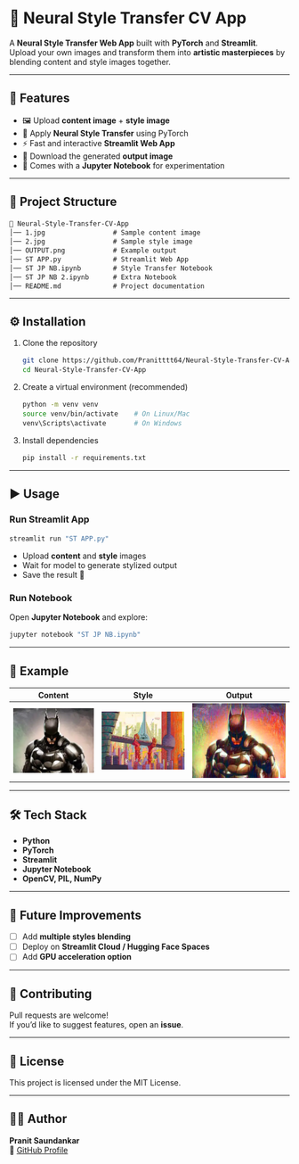 # 🎨 Neural Style Transfer CV App

A **Neural Style Transfer Web App** built with **PyTorch** and **Streamlit**.  
Upload your own images and transform them into **artistic masterpieces** by blending content and style images together.

---

## 🚀 Features
- 🖼 Upload **content image** + **style image**
- 🎨 Apply **Neural Style Transfer** using PyTorch
- ⚡ Fast and interactive **Streamlit Web App**
- 💾 Download the generated **output image**
- 📓 Comes with a **Jupyter Notebook** for experimentation

---

## 📂 Project Structure
```
📁 Neural-Style-Transfer-CV-App
│── 1.jpg                 # Sample content image
│── 2.jpg                 # Sample style image
│── OUTPUT.png            # Example output
│── ST APP.py             # Streamlit Web App
│── ST JP NB.ipynb        # Style Transfer Notebook
│── ST JP NB 2.ipynb      # Extra Notebook
│── README.md             # Project documentation
```

---

## ⚙️ Installation

1. Clone the repository
   ```bash
   git clone https://github.com/Pranitttt64/Neural-Style-Transfer-CV-App.git
   cd Neural-Style-Transfer-CV-App
   ```

2. Create a virtual environment (recommended)
   ```bash
   python -m venv venv
   source venv/bin/activate    # On Linux/Mac
   venv\Scripts\activate       # On Windows
   ```

3. Install dependencies
   ```bash
   pip install -r requirements.txt
   ```

---

## ▶️ Usage

### Run Streamlit App
```bash
streamlit run "ST APP.py"
```

- Upload **content** and **style** images
- Wait for model to generate stylized output
- Save the result 🎉

### Run Notebook
Open **Jupyter Notebook** and explore:
```bash
jupyter notebook "ST JP NB.ipynb"
```

---

## 📸 Example

| Content | Style | Output |
|---------|-------|--------|
| ![Content](2.jpg) | ![Style](1.jpg) | ![Output](OUTPUT.png) |

---

## 🛠 Tech Stack
- **Python**
- **PyTorch**
- **Streamlit**
- **Jupyter Notebook**
- **OpenCV, PIL, NumPy**

---

## 🌟 Future Improvements
- [ ] Add **multiple styles blending**
- [ ] Deploy on **Streamlit Cloud / Hugging Face Spaces**
- [ ] Add **GPU acceleration option**

---

## 🤝 Contributing
Pull requests are welcome!  
If you’d like to suggest features, open an **issue**.

---

## 📜 License
This project is licensed under the MIT License.

---

## 👨‍💻 Author
**Pranit Saundankar**  
🔗 [GitHub Profile](https://github.com/Pranitttt64)
